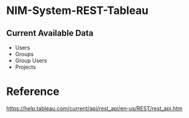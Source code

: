 # NIM-System-REST-Tableau

## Current Available Data
- Users
- Groups
- Group Users
- Projects

# Reference
https://help.tableau.com/current/api/rest_api/en-us/REST/rest_api.htm
